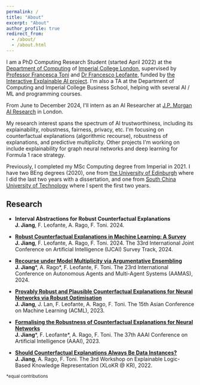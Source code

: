 ```yaml
---
permalink: /
title: "About"
excerpt: "About"
author_profile: true
redirect_from: 
  - /about/
  - /about.html
---
```


I am a PhD Computing Research Student (started April 2022) at the [Department of Computing](https://www.imperial.ac.uk/computing) of [Imperial College London](https://www.imperial.ac.uk/), supervised by [Professor Francesca Toni](https://www.doc.ic.ac.uk/~ft/) and [Dr Francesco Leofante](https://fraleo.github.io/), funded by [the Interactive Explainable AI project](https://raeng.org.uk/programmes-and-prizes/programmes/meet-the-researchers/professor-francesca-toni). I'm also a TA at the Department of Computing and Imperial College Business School, helping with several AI / ML and programming courses. 

From June to December 2024, I'll intern as an AI Researcher at [J.P. Morgan AI Research](https://www.jpmorgan.com/technology/artificial-intelligence) in London.

My research interest spans the spectrum of AI trustworthiness, including its explainability, robustness, fairness, privacy, etc. I'm focusing on counterfactual explanations (algorithmic recourse), robustness of explanations, and predictive multiplicity. Other projects I'm working on include explainability for graph neural networks and deep learning for Formula 1 race strategy.

Previously, I completed my MSc Computing degree from Imperial in 2021. I have two BEng degrees (2020), one from [the University of Edinburgh](https://www.ed.ac.uk/) where I did the last two years with a dissertation, and one from [South China University of Technology](https://www.scut.edu.cn/en/) where I spent the first two years.

## Research

- **Interval Abstractions for Robust Counterfactual Explanations**\
**J. Jiang**, F. Leofante, A. Rago, F. Toni. 2024.

- [**Robust Counterfactual Explanations in Machine Learning: A Survey**](https://arxiv.org/abs/2402.01928)\
**J. Jiang**, F. Leofante, A. Rago, F. Toni. 2024. The 33rd International Joint Conference on Artificial Intelligence (IJCAI) Survey Track, 2024.

- [**Recourse under Model Multiplicity via Argumentative Ensembling**](https://arxiv.org/abs/2312.15097)\
**J. Jiang**\*, A. Rago\*, F. Leofante, F. Toni. The 23rd International Conference on Autonomous Agents and Multi-Agent Systems (AAMAS), 2024.

- [**Provably Robust and Plausible Counterfactual Explanations for Neural Networks via Robust Optimisation**](https://proceedings.mlr.press/v222/jiang24a.html)\
**J. Jiang**, J. Lan, F. Leofante, A. Rago, F. Toni. The 15th Asian Conference on Machine Learning (ACML), 2023.

- [**Formalising the Robustness of Counterfactual Explanations for Neural Networks**](https://ojs.aaai.org/index.php/AAAI/article/view/26740)\
**J. Jiang**\*, F. Leofante\*, A. Rago, F. Toni. The 37th AAAI Conference on Artificial Intelligence (AAAI), 2023.

- [**Should Counterfactual Explanations Always Be Data Instances?**](https://sites.google.com/view/xlokr2022)\
**J. Jiang**, A. Rago, F. Toni. The 3rd Workshop on Explainable Logic-Based Knowledge Representation (XLoKR @ KR), 2022.

<sub>*equal contributions</sub>
